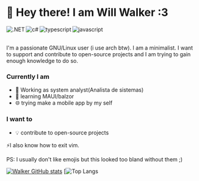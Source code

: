 # 👋 Hey there! I am Will Walker :3

<!-- Icons -->
<!-- [1.1]: https://img.icons8.com/color/30/000000/linkedin.png (LinkedIn icon without padding) -->

<!-- Links to your social media accounts -->

<img align="left" alt=".NET" src="https://img.shields.io/badge/.NET-5C2D91?style=for-the-badge&logo=.net&logoColor=white" />

<img align="left" alt="c#" src="https://img.shields.io/badge/c%23-%23239120.svg?style=for-the-badge&logo=c-sharp&logoColor=white" />

<img align="left" alt="typescript" src="https://img.shields.io/badge/TypeScript-007ACC?style=for-the-badge&logo=typescript&logoColor=white" />

<img align="left" width="" alt="javascript" src="https://img.shields.io/badge/javascript-%23323330.svg?style=for-the-badge&logo=javascript&logoColor=%23F7DF1E" />

<br><br>

I'm a passionate GNU/Linux user (i use arch btw). I am a minimalist. I want to support and contribute to open-source projects and I am trying to gain enough knowledge to do so.

### Currently I am
- 🔭 Working as system analyst(Analista de sistemas)
- 📖 learning MAUI/balzor
- 🌐 trying make a mobile app by my self

### I want to
- 💡 contribute to open-source projects

⚡I also know how to exit vim.

PS: I usually don't like emojis but this looked too bland without them ;)


[![Walker GitHub stats](https://github-readme-stats.vercel.app/api?username=sarsey-walker&theme=monokai)](https://github.com/anuraghazra/github-readme-stats) [![Top Langs](https://github-readme-stats.vercel.app/api/top-langs/?username=sarsey-walker&hide_border=1&layout=compact&text_color=fff&bg_color=333&hide=html,eagle,css&title_color=6bbbca)


<!--
**sarsey-walker/sarsey-walker** is a ✨ _special_ ✨ repository because its `README.md` (this file) appears on your GitHub profile.

Here are some ideas to get you started:

- 🔭 I’m currently working on ...
- 🌱 I’m currently learning ...
- 👯 I’m looking to collaborate on ...
- 🤔 I’m looking for help with ...
- 💬 Ask me about ...
- 📫 How to reach me: ...
- 😄 Pronouns: ...
- ⚡ Fun fact: ...
-->
